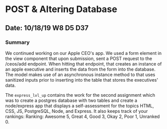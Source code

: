 # POST & Altering Database

## Date: 10/18/19 W8 D5 D37

### Summary

We continued working on our Apple CEO's app. We used a form element in the view component that upon submission, sent a POST request to the /ceos/add endpoint. When hitting that endpoint, that creates an instance of an apple executive and inserts the data from the form into the database. The model makes use of an asynchronous instance method to that uses sanitized inputs prior to inserting into the table that stores the executives' data.

<!-- The `apple_ceos` folder is in-class code-along work. The exercise assigned today was to refactor our previous front-end project using the async/await syntax.
LINK TO WeatherFit -->

The `express_lvl_up` contains the work for the second assignment which was to create a postgres database with two tables and create a node/express app that displays a self-assessment for the topics HTML, CSS, JS, PostgreSQL, Node, and Express. It also keeps track of your rankings: Ranking: Awesome 5, Great 4, Good 3, Okay 2, Poor 1, Unranked 0.